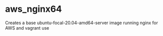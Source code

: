 # aws_nginx64

Creates a base ubuntu-focal-20.04-amd64-server image running nginx for AWS and vagrant use

